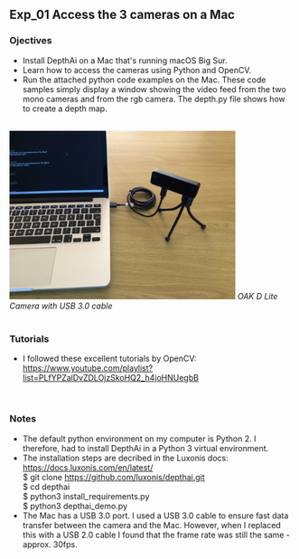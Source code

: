 ## Exp_01 Access the 3 cameras on a Mac

### Ojectives
- Install DepthAi on a Mac that's running macOS Big Sur.
- Learn how to access the cameras using Python and OpenCV.
- Run the attached python code examples on the Mac. These code samples simply display a window showing the video feed from the two mono cameras and from the rgb camera. The depth.py file shows how to create a depth map.

<br>
<img src="https://github.com/vbookshelf/OAK-D-Lite-Experiments/blob/main/images/mac-oak-d-lite.jpg" width="400"></img>
<i>OAK D Lite Camera with USB 3.0 cable</i><br>
<br>

### Tutorials

- I followed these excellent tutorials by OpenCV:<br>
https://www.youtube.com/playlist?list=PLfYPZalDvZDLOjzSkoHQ2_h4joHNUegbB

<br>

### Notes
- The default python environment on my computer is Python 2. I therefore, had to install DepthAi in a Python 3 virtual environment.
- The installation steps are decribed in the Luxonis docs: https://docs.luxonis.com/en/latest/<br>
$ git clone https://github.com/luxonis/depthai.git<br>
$ cd depthai<br>
$ python3 install_requirements.py<br>
$ python3 depthai_demo.py<br>
- The Mac has a USB 3.0 port. I used a USB 3.0 cable to ensure fast data transfer between the camera and the Mac. However, when I replaced this with a USB 2.0 cable I found that the frame rate was still the same - approx. 30fps.

<br>

